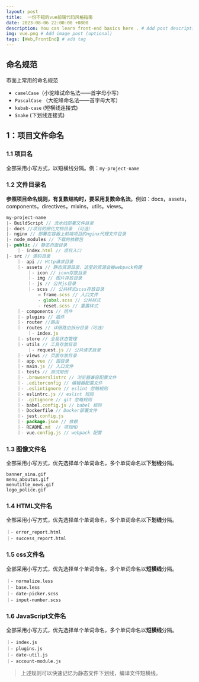 ```yaml
---
layout: post
title:  一份不错的vue前端代码风格指南
date: 2023-08-06 22:00:00 +0800
description: You can learn front-end basics here . # Add post description (optional)
img: vue.png # Add image post (optional)
tags: [Web,FrontEnd] # add tag
---
```


## 命名规范

市面上常用的命名规范

+ `camelCase`（小驼峰试命名法——首字母小写）
+ `PascalCase` （大驼峰命名法——首字母大写）
+ `kebab-case` (短横线连接式)
+ `Snake` (下划线连接式)
  
## 1：项目文件命名
### 1.1 项目名
全部采用小写方式，以短横线分隔。例：`my-project-name`
### 1.2 文件目录名

**参照项目命名规则，有复数结构时，要采用复数命名法**。例如：docs，assets，components，directives，mixins，utils，views。
```` JavaScript
my-project-name
|- BuildScript // 流水线部署文件目录
|- docs //项目的细化文档目录 （可选）
|- nginx // 部署在容器上前端项目的nginx代理文件目录
|- node_modules // 下载的依赖包
|- public // 静态页面目录
    ｜- index.html // 项目入口
|- src // 源码目录
    ｜- api // Http请求目录
    ｜- assets // 静态资源目录，这里的资源会被webpack构建
        ｜- icon // icon存放目录
        ｜- img // 图片存放目录
        ｜- js // 公共js目录
        ｜- scss // 公共样式scss存放目录
            — frame.scss // 入口文件
            - global.scss // 公共样式
            - reset.scss // 重置样式
    ｜- components // 组件
    ｜- plugins // 插件
    ｜- router //路由
    ｜- routes // 详细路由拆分目录（可选）
        ｜- index.js
    ｜- store // 全局状态管理
    ｜- utils // 工具存放目录
        ｜- request.js // 公共请求目录
    ｜- views // 页面存放目录
    ｜- app.vue // 跟目录
    ｜- main.js // 入口文件
    ｜- tests // 测试用例
    ｜- .browserslistrc // 浏览器兼容配置文件
    ｜- .editorconfig // 编辑器配置文件
    ｜- .eslintignore // eslint 忽略规则
    ｜- eslintrc.js // eslint 规则
    ｜- .gitignore // git 忽略规则
    ｜- babel.config.js // babel 规则
    ｜- Dockerfile // Docker部署文件
    ｜- jest.config.js 
    ｜- package.json // 依赖
    ｜- README.md  // 项目MD
    ｜- vue.config.js // webpack 配置
````

### 1.3 图像文件名
全部采用小写方式，优先选择单个单词命名，多个单词命名以**下划线**分隔。
````
banner_sina.gif
menu_aboutus.gif
menutitle_news.gif
logo_police.gif
````
### 1.4 HTML文件名
全部采用小写方式，优先选择单个单词命名，多个单词命名以**下划线**分隔。
````
｜- error_report.html
｜- success_report.html
```` 
### 1.5 css文件名
全部采用小写方式，优先选择单个单词命名，多个单词命名以**短横线**分隔。
````
｜- normalize.less
｜- base.less
｜- date-picker.scss
｜- input-number.scss
```` 
### 1.6 JavaScript文件名
全部采用小写方式，优先选择单个单词命名，多个单词命名以**短横线**分隔。
````
｜- index.js
｜- plugins.js
｜- date-util.js
｜- account-module.js
```` 

> 上述规则可以快速记忆为静态文件下划线，编译文件短横线。